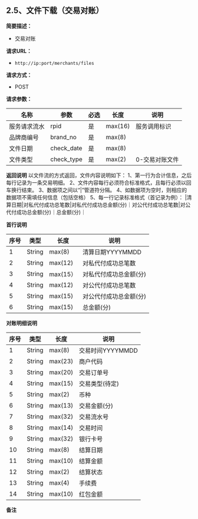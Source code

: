 ## 2.5、文件下载（交易对账）

**简要描述：** 

- 交易对账

**请求URL：** 

- `http://ip:port/merchants/files`

**请求方式：**

- POST 

**请求参数：** 

| **名称**     | **参数**   | **必选** | **长度** | **说明**     |
| ------------ | ---------- | ------------ | -------- | ------------ |
| 服务请求流水 | rpid       | 是           | max(16)  | 服务调用标识 |
| 品牌商编号   | brand_no   | 是           | max(8)   |              |
| 文件日期     | check_date | 是           | max(8)   |              |
| 文件类型     | check_type | 是           | max(2)   | 0-交易对账文件 |

**返回说明**
以文件流的方式返回，文件内容说明如下： 
1、第一行为合计信息，之后每行记录为一条交易明细。 
2、文件内容每行必须符合标准格式，且每行必须以回车换行结束。 
3、数据项之间以“|”管道符分隔。 
4、如数据项为空时，则相应的数据项不需填任何信息（包括空格）
5、每一行记录标准格式（首记录为例）： |清算日期|对私代付成功总笔数|对私代付成功总金额(分)｜对公代付成功总笔数|对公代付成功总金额(分)｜总金额(分)｜

**首行说明**

| **序号** | **类型** | **长度** | **说明**               |
| -------- | -------- | -------- | ---------------------- |
| 1        | String   | max(8)   | 清算日期YYYYMMDD       |
| 2        | String   | max(12)  | 对私代付成功总笔数     |
| 3        | String   | max(15） | 对私代付成功总金额(分) |
| 4        | String   | max(12)  | 对公代付成功总笔数     |
| 5        | String   | max(15)  | 对公代付成功总金额(分) |
| 6        | String   | max(15)  | 总金额(分)             |

**对账明细说明**

| **序号** | **类型** | **长度** | **说明**         |
| -------- | -------- | -------- | ---------------- |
| 1        | String   | max(8)   | 交易时间YYYYMMDD |
| 2        | String   | max(23)  | 商户代码         |
| 3        | String   | max(20)  | 交易订单号       |
| 4        | String   | max(15)  | 交易类型(待定)   |
| 5        | String   | max(2)   | 币种             |
| 6        | String   | max(13)  | 交易金额(分)     |
| 7        | String   | max(32)  | 交易流水号       |
| 8        | String   | max(14)  | 交易时间         |
| 9        | String   | max(32)  | 银行卡号         |
| 10       | String   | max(8)   | 结算日期         |
| 11       | String   | max(10)  | 结算金额         |
| 12       | String   | max(2)   | 结算状态         |
| 13       | String   | max(4)   | 手续费           |
| 14       | String   | max(10)  | 红包金额         |

**备注** 